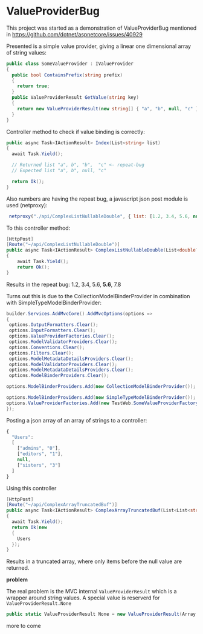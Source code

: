 # ValueProviderBug

This project was started as a demonstration of ValueProviderBug mentioned in https://github.com/dotnet/aspnetcore/issues/40929

Presented is a simple value provider, giving a linear one dimensional array of string values:
```c#
public class SomeValueProvider : IValueProvider
{
  public bool ContainsPrefix(string prefix)
  {
    return true;
  }
  public ValueProviderResult GetValue(string key)
  {
    return new ValueProviderResult(new string[] { "a", "b", null, "c" });
  }
}
```

Controller method to check if value binding is correctly:

```c#
public async Task<IActionResult> Index(List<string> list)
{
  await Task.Yield();

  // Returned list "a", b", "b",  "c" <- repeat-bug
  // Expected list "a", b", null, "c"

  return Ok();
}
```
Also numbers are having the repeat bug, a javascript json post module is used (netproxy):
```javascript
 netproxy("./api/ComplexListNullableDouble", { list: [1.2, 3.4, 5.6, null, 7.8] });
```
To this controller method:
```c#
[HttpPost]
[Route("~/api/ComplexListNullableDouble")]
public async Task<IActionResult> ComplexListNullableDouble(List<double?> list)
{
	await Task.Yield();
	return Ok();
}
```
Results in the repeat bug: 1.2, 3.4, 5.6, **5.6**, 7.8

Turns out this is due to the CollectionModelBinderProvider in combination with SimpleTypeModelBinderProvider:

```c#
builder.Services.AddMvcCore().AddMvcOptions(options =>
{
 options.OutputFormatters.Clear();
 options.InputFormatters.Clear();
 options.ValueProviderFactories.Clear();
 options.ModelValidatorProviders.Clear();
 options.Conventions.Clear();
 options.Filters.Clear();
 options.ModelMetadataDetailsProviders.Clear();
 options.ModelValidatorProviders.Clear();
 options.ModelMetadataDetailsProviders.Clear();
 options.ModelBinderProviders.Clear();

options.ModelBinderProviders.Add(new CollectionModelBinderProvider()); // Repeat previous value on null value

options.ModelBinderProviders.Add(new SimpleTypeModelBinderProvider()); 
options.ValueProviderFactories.Add(new TestWeb.SomeValueProviderFactory()); // See top of this article
});
```

Posting a json array of an array of strings to a controller:

```javascript
{
  "Users":
  [
    ["admins", "0"],
    ["editors", "1"],
    null,
    ["sisters", "3"]
  ]
}
``` 
Using this controller 
```c#
[HttpPost]
[Route("~/api/ComplexArrayTruncatedBuf")]
public async Task<IActionResult> ComplexArrayTruncatedBuf(List<List<string>> Users)
{
  await Task.Yield();
  return Ok(new
  {
    Users
  });
}
```
Results in a truncated array, where only items before the null value are returned.

**problem**

The real problem is the MVC internal `ValueProviderResult` which is a wrapper around string values. 
A special value is reserverd for `ValueProviderResult.None`
```c#
public static ValueProviderResult None = new ValueProviderResult(Array.Empty<string>());
```

more to come
